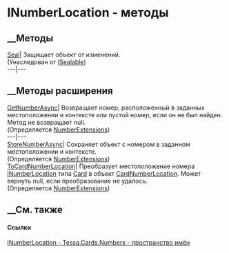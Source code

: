 # INumberLocation - методы
##  __Методы
[Seal](M_Tessa_Platform_ISealable_Seal.htm)| Защищает объект от изменений.  
(Унаследован от [ISealable](T_Tessa_Platform_ISealable.htm))  
---|---  
##  __Методы расширения
[GetNumberAsync](M_Tessa_Cards_Numbers_NumberExtensions_GetNumberAsync.htm)|
Возвращает номер, расположенный в заданных местоположении и контексте или
пустой номер, если он не был найден. Метод не возвращает null.  
(Определяется [NumberExtensions](T_Tessa_Cards_Numbers_NumberExtensions.htm))  
---|---  
[StoreNumberAsync](M_Tessa_Cards_Numbers_NumberExtensions_StoreNumberAsync.htm)|
Сохраняет объект с номером в заданном местоположении и контексте.  
(Определяется [NumberExtensions](T_Tessa_Cards_Numbers_NumberExtensions.htm))  
[ToCardNumberLocation](M_Tessa_Cards_Numbers_NumberExtensions_ToCardNumberLocation.htm)|
Преобразует местоположение номера
[INumberLocation](T_Tessa_Cards_Numbers_INumberLocation.htm) типа
[Card](F_Tessa_Cards_Numbers_NumberLocationTypes_Card.htm) в объект
[CardNumberLocation](T_Tessa_Cards_Numbers_CardNumberLocation.htm). Может
вернуть null, если преобразование не удалось.  
(Определяется [NumberExtensions](T_Tessa_Cards_Numbers_NumberExtensions.htm))  
##  __См. также
#### Ссылки
[INumberLocation - ](T_Tessa_Cards_Numbers_INumberLocation.htm)
[Tessa.Cards.Numbers - пространство имён](N_Tessa_Cards_Numbers.htm)
